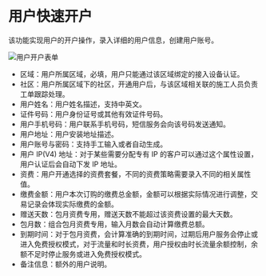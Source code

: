 # 用户快速开户

该功能实现用户的开户操作，录入详细的用户信息，创建用户账号。

![用户开户表单](http://qnstatic.toughcloud.net/Fp2qe3r1l7yRfTOsynpkKyPCRANM)

- 区域：用户所属区域，必填，用户只能通过该区域绑定的接入设备认证。
- 社区：用户所属区域下的社区，开通用户后，与该区域相关联的施工人员负责工单跟踪处理。
- 用户姓名：用户姓名描述，支持中英文。
- 证件号码：用户身份证号或其他有效证件号码。
- 用户手机号码：用户联系手机号码，短信服务会向该号码发送通知。
- 用户地址：用户安装地址描述。
- 用户账号与密码：支持手工输入或者自动生成。
- 用户 IP(V4) 地址：对于某些需要分配专有 IP 的客户可以通过这个属性设置，用户认证后会自动下发 IP 地址。
- 资费：用户开通选择的资费套餐，不同的资费策略需要录入不同的相关属性值。
- 缴费金额：用户本次订购的缴费总金额，金额可以根据实际情况进行调整，交易记录会体现实际缴费的金额。
- 赠送天数：包月资费专用，赠送天数不能超过该资费设置的最大天数。
- 包月数：组合包月资费专用，输入月数会自动计算缴费总额。
- 到期时间：对于包月资费，会计算准确的到期时间，过期后用户服务会停止或进入免费授权模式，对于流量和时长资费，用户授权由时长流量余额控制，余额不足时停止服务或进入免费授权模式。
- 备注信息：额外的用户说明。